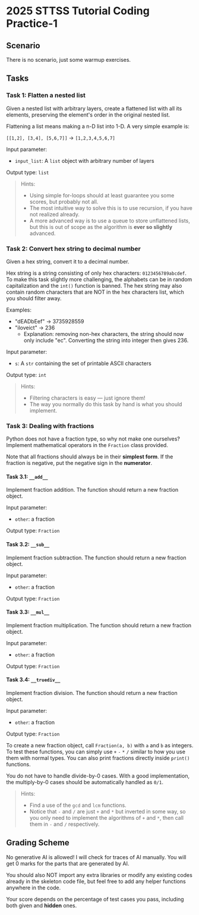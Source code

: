 # 2025 STTSS Tutorial Coding Practice-1

## Scenario

There is no scenario, just some warmup exercises.

## Tasks

### Task 1: Flatten a nested list

Given a nested list with arbitrary layers, create a flattened list with all its elements, preserving the element's order in the original nested list.

Flattening a list means making a n-D list into 1-D. A very simple example is:

`[[1,2], [3,4], [5,6,7]]` $\rightarrow$ `[1,2,3,4,5,6,7]`

Input parameter:
- `input_list`: A `list` object with arbitrary number of layers

Output type: `list`

> Hints:
> - Using simple for-loops should at least guarantee you some scores, but probably not all.
> - The most intuitive way to solve this is to use recursion, if you have not realized already.
> - A more advanced way is to use a queue to store unflattened lists, but this is out of scope as the algorithm is **ever so slightly** advanced.

### Task 2: Convert hex string to decimal number

Given a hex string, convert it to a decimal number.

Hex string is a string consisting of only hex characters: `0123456789abcdef`. To make this task slightly more challenging, the alphabets can be in random capitalization and the `int()` function is banned. The hex string may also contain random characters that are NOT in the hex characters list, which you should filter away.

Examples:
- "dEADbEef" $\rightarrow$ 3735928559
- "iloveict" $\rightarrow$ 236
    - Explanation: removing non-hex characters, the string should now only include "ec". Converting the string into integer then gives 236.

Input parameter:
- `s`: A `str` containing the set of printable ASCII characters

Output type: `int`

> Hints:
> - Filtering characters is easy — just ignore them!
> - The way you normally do this task by hand is what you should implement.

### Task 3: Dealing with fractions

Python does not have a fraction type, so why not make one ourselves? Implement mathematical operators in the `Fraction` class provided.

Note that all fractions should always be in their **simplest form**. If the fraction is negative, put the negative sign in the **numerator**.

#### Task 3.1: `__add__`

Implement fraction addition. The function should return a new fraction object.

Input parameter:
- `other`: a fraction

Output type: `Fraction`

#### Task 3.2: `__sub__`

Implement fraction subtraction. The function should return a new fraction object.

Input parameter:
- `other`: a fraction

Output type: `Fraction`

#### Task 3.3: `__mul__`

Implement fraction multiplication. The function should return a new fraction object.

Input parameter:
- `other`: a fraction

Output type: `Fraction`

#### Task 3.4: `__truediv__`

Implement fraction division. The function should return a new fraction object.

Input parameter:
- `other`: a fraction

Output type: `Fraction`

To create a new fraction object, call `Fraction(a, b)` with `a` and `b` as integers. To test these functions, you can simply use `+` `-` `*` `/` similar to how you use them with normal types. You can also print fractions directly inside `print()` functions.

You do not have to handle divide-by-0 cases. With a good implementation, the multiply-by-0 cases should be automatically handled as `0/1`.

> Hints:
> - Find a use of the `gcd` and `lcm` functions.
> - Notice that `-` and `/` are just `+` and `*` but inverted in some way, so you only need to implement the algorithms of `+` and `*`, then call them in `-` and `/` respectively.

## Grading Scheme

No generative AI is allowed! I will check for traces of AI manually. You will get 0 marks for the parts that are generated by AI.

You should also NOT import any extra libraries or modify any existing codes already in the skeleton code file, but feel free to add any helper functions anywhere in the code.

Your score depends on the percentage of test cases you pass, including both given and **hidden** ones.